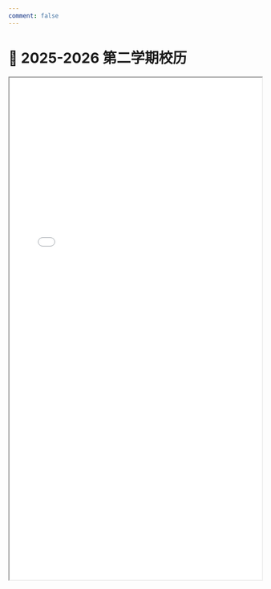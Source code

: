 ```yaml
---
comment: false
---
```


# 📅 2025-2026 第二学期校历

<iframe src="/S2ofAY2025-26.pdf" width="100%" height="1000px"></iframe>